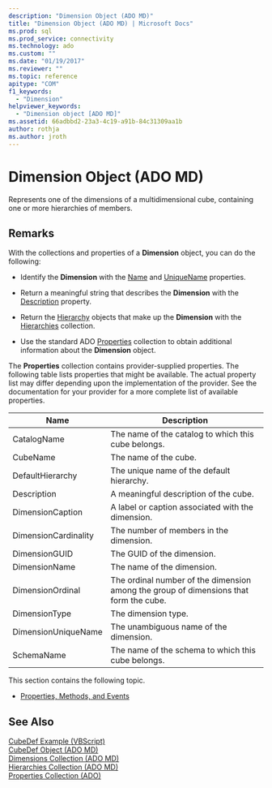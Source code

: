 ```yaml
---
description: "Dimension Object (ADO MD)"
title: "Dimension Object (ADO MD) | Microsoft Docs"
ms.prod: sql
ms.prod_service: connectivity
ms.technology: ado
ms.custom: ""
ms.date: "01/19/2017"
ms.reviewer: ""
ms.topic: reference
apitype: "COM"
f1_keywords: 
  - "Dimension"
helpviewer_keywords: 
  - "Dimension object [ADO MD]"
ms.assetid: 66adbbd2-23a3-4c19-a91b-84c31309aa1b
author: rothja
ms.author: jroth
---
```

# Dimension Object (ADO MD)
Represents one of the dimensions of a multidimensional cube, containing one or more hierarchies of members.  
  
## Remarks  
 With the collections and properties of a **Dimension** object, you can do the following:  
  
-   Identify the **Dimension** with the [Name](./name-property-ado-md.md) and [UniqueName](./uniquename-property-ado-md.md) properties.  
  
-   Return a meaningful string that describes the **Dimension** with the [Description](./description-property-ado-md.md) property.  
  
-   Return the [Hierarchy](./hierarchy-object-ado-md.md) objects that make up the **Dimension** with the [Hierarchies](./hierarchies-collection-ado-md.md) collection.  
  
-   Use the standard ADO [Properties](../ado-api/properties-collection-ado.md) collection to obtain additional information about the **Dimension** object.  
  
 The **Properties** collection contains provider-supplied properties. The following table lists properties that might be available. The actual property list may differ depending upon the implementation of the provider. See the documentation for your provider for a more complete list of available properties.  
  
|Name|Description|  
|----------|-----------------|  
|CatalogName|The name of the catalog to which this cube belongs.|  
|CubeName|The name of the cube.|  
|DefaultHierarchy|The unique name of the default hierarchy.|  
|Description|A meaningful description of the cube.|  
|DimensionCaption|A label or caption associated with the dimension.|  
|DimensionCardinality|The number of members in the dimension.|  
|DimensionGUID|The GUID of the dimension.|  
|DimensionName|The name of the dimension.|  
|DimensionOrdinal|The ordinal number of the dimension among the group of dimensions that form the cube.|  
|DimensionType|The dimension type.|  
|DimensionUniqueName|The unambiguous name of the dimension.|  
|SchemaName|The name of the schema to which this cube belongs.|  
  
 This section contains the following topic.  
  
-   [Properties, Methods, and Events](./dimension-object-properties-methods-and-events.md)  
  
## See Also  
 [CubeDef Example (VBScript)](./cubedef-example-vbscript.md)   
 [CubeDef Object (ADO MD)](./cubedef-object-ado-md.md)   
 [Dimensions Collection (ADO MD)](./dimensions-collection-ado-md.md)   
 [Hierarchies Collection (ADO MD)](./hierarchies-collection-ado-md.md)   
 [Properties Collection (ADO)](../ado-api/properties-collection-ado.md)